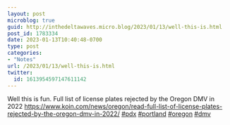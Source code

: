 ```yaml
---
layout: post
microblog: true
guid: http://inthedeltawaves.micro.blog/2023/01/13/well-this-is.html
post_id: 1783334
date: 2023-01-13T10:40:48-0700
type: post
categories:
- "Notes"
url: /2023/01/13/well-this-is.html
twitter:
  id: 1613954597147611142
---
```

<p>Well this is fun. Full list of license plates rejected by the Oregon DMV in 2022 <a href="https://www.koin.com/news/oregon/read-full-list-of-license-plates-rejected-by-the-oregon-dmv-in-2022/" target="_blank" rel="nofollow noopener noreferrer"><span class="invisible">https://www.</span><span class="ellipsis">koin.com/news/oregon/read-full</span><span class="invisible">-list-of-license-plates-rejected-by-the-oregon-dmv-in-2022/</span></a> <a href="https://mastodon.social/tags/pdx" class="mention hashtag" rel="tag">#<span>pdx</span></a> <a href="https://mastodon.social/tags/portland" class="mention hashtag" rel="tag">#<span>portland</span></a> <a href="https://mastodon.social/tags/oregon" class="mention hashtag" rel="tag">#<span>oregon</span></a> <a href="https://mastodon.social/tags/dmv" class="mention hashtag" rel="tag">#<span>dmv</span></a></p>
